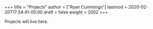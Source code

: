 +++
title = "Projects"
author = ["Ryan Cummings"]
lastmod = 2020-02-20T17:34:41-05:00
draft = false
weight = 2002
+++

Projects will live here.

